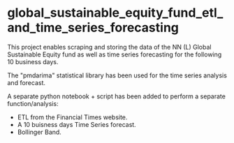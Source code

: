 # global_sustainable_equity_fund_etl_and_time_series_forecasting
 
This project enables scraping and storing the data of the NN (L) Global Sustainable Equity fund as well as time series forecasting for the following 10 business days.

The "pmdarima" statistical library has been used for the time series analysis and forecast.

A separate python notebook + script has been added to perform a separate function/analysis:
- ETL from the Financial Times website.
- A 10 buisness days Time Series forecast.
- Bollinger Band.
